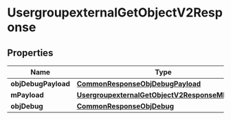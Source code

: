 
# UsergroupexternalGetObjectV2Response

## Properties
Name | Type | Description | Notes
------------ | ------------- | ------------- | -------------
**objDebugPayload** | [**CommonResponseObjDebugPayload**](CommonResponseObjDebugPayload.md) |  | 
**mPayload** | [**UsergroupexternalGetObjectV2ResponseMPayload**](UsergroupexternalGetObjectV2ResponseMPayload.md) |  | 
**objDebug** | [**CommonResponseObjDebug**](CommonResponseObjDebug.md) |  |  [optional]



